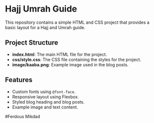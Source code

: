 # Hajj Umrah Guide

This repository contains a simple HTML and CSS project that provides a basic layout for a Hajj and Umrah guide.

## Project Structure

- **index.html**: The main HTML file for the project.
- **css/style.css**: The CSS file containing the styles for the project.
- **image/kaaba.png**: Example image used in the blog posts.


## Features

- Custom fonts using `@font-face`.
- Responsive layout using Flexbox.
- Styled blog heading and blog posts.
- Example image and text content.

#Ferdous Mikdad
